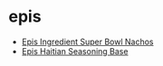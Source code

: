 # epis

 * [Epis Ingredient Super Bowl Nachos](../../index/e/epis-50-ingredient-super-bowl-nachos.json)
 * [Epis Haitian Seasoning Base](../../index/e/epis-haitian-seasoning-base.json)
